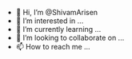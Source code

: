 - 👋 Hi, I’m @ShivamArisen
- 👀 I’m interested in ...
- 🌱 I’m currently learning ...
- 💞️ I’m looking to collaborate on ...
- 📫 How to reach me ...

<!---
ShivamArisen/ShivamArisen is a ✨ special ✨ repository because its `README.md` (this file) appears on your GitHub profile.
You can click the Preview link to take a look at your changes.
--->
